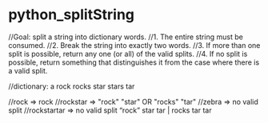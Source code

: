 # python_splitString
//Goal: split a string into dictionary words.
//1. The entire string must be consumed.
//2. Break the string into exactly two words.
//3. If more than one split is possible, return any one (or all) of the valid splits.
//4. If no split is possible, return something that distinguishes it from the case where there is a valid split.

//dictionary: a rock rocks star stars tar


//rock => rock
//rockstar    => "rock" "star" OR "rocks" "tar"
//zebra       => no valid split
//rockstartar => no valid split  “rock” star tar | rocks tar tar
